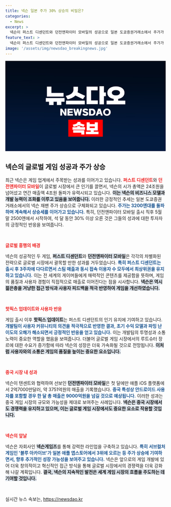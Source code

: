```yaml
---
title: 넥슨 일본 주가 30% 상승의 비밀은?
categories:
  - News
excerpt: >
  넥슨이 퍼스트 디센던트와 던전앤파이터 모바일의 성공으로 일본 도쿄증권거래소에서 주가가 급등, 시가총액이 24조원을 돌파했다. 두 게임의 흥행으로 연매출 4조원 돌파도 기대된다. 클릭해서 더 깊이 알아보세요!
feature_text: >
  넥슨이 퍼스트 디센던트와 던전앤파이터 모바일의 성공으로 일본 도쿄증권거래소에서 주가가 급등, 시가총액이 24조원을 돌파했다. 두 게임의 흥행으로 연매출 4조원 돌파도 기대된다. 클릭해서 더 깊이 알아보세요!
image: '/assets/img/newsdao_breakingnews.jpg'
---
```


<p><img src="/assets/img/newsdao_breakingnews.jpg" alt="ranknews 속보" /></p>

<h2 data-ke-size="size26">넥슨의 글로벌 게임 성공과 주가 상승</h2>

<p data-ke-size="size16">최근 넥슨은 게임 업계에서 주목받는 성과를 이어가고 있습니다. <b><span style="color: #ee2323;">퍼스트 디센던트</span></b>와 <b><span style="color: #ee2323;">던전앤파이터 모바일</span></b>이 글로벌 시장에서 큰 인기를 끌면서, 넥슨의 시가 총액은 24조원을 넘어섰고 연간 매출액 4조원 돌파가 유력시되고 있습니다. <b><span style="background-color: #21538527;">이는 넥슨의 비즈니스 모델과 개발 능력이 조화를 이루고 있음을 보여줍니다.</span></b>  이러한 긍정적인 추세는 일본 도쿄증권거래소에서의 넥슨 재팬 주가 상승으로 구체화되고 있습니다. <b><span style="color: #1a5490;">주가는 3200엔대를 돌파하며 계속해서 상승세를 이어가고 있습니다.</span></b> 특히, 던전앤파이터 모바일 출시 직후 5월 말 2500엔에서 시작하여, 석 달 동안 30% 이상 오른 것은 그들의 성과에 대한 투자자의 긍정적인 반응을 보여줍니다.</p>

<p data-ke-size="size16">&nbsp;</p>

<p><b><span style="color: #ee2323;">글로벌 흥행의 배경</span></b></p>

<p>넥슨의 성공적인 두 게임, <b><span style="background-color: #21538527;">퍼스트 디센던트</span></b>와 <b><span style="background-color: #21538527;">던전앤파이터 모바일</span></b>은 각각의 차별화된 전략으로 글로벌 시장에서 괄목할 만한 성과를 거두었습니다. <b><span style="color: #1a5490;">특히 퍼스트 디센던트는 출시 후 3주차에 다다르면서 스팀 매출과 동시 접속 이용자 수 모두에서 최상위권을 유지하고 있습니다.</span></b> 이는 전 세계의 게이머들에게 매력적인 콘텐츠를 제공함을 뜻하며, 게임의 품질과 사용자 경험이 직접적으로 매출로 이어진다는 점을 시사합니다. <b><span style="background-color: #21538527;">넥슨은 역시 젊은층을 겨냥한 접근 방식과 사용자 피드백을 적극 반영하여 게임을 개선하였습니다.</span></b></p>

<p data-ke-size="size16">&nbsp;</p>

<p><b><span style="color: #ee2323;">핫픽스 업데이트와 사용자 반응</span></b></p>

<p>게임 출시 이후 <b><span style="background-color: #21538527;">핫픽스 업데이트</span></b>는 퍼스트 디센던트의 인기 유지에 기여하고 있습니다. <b><span style="color: #1a5490;">개발팀이 사용자 커뮤니티의 의견을 적극적으로 반영한 결과, 초기 수익 모델과 파밍 난이도의 오해가 해소되면서 긍정적인 반응을 얻고 있습니다.</span></b> 이는 개발팀의 투명성과 소통 노력이 중요한 역할을 했음을 보여줍니다. 더불어 글로벌 게임 시장에서의 루트슈터 장르에 대한 수요가 증가함에 따라 넥슨의 성장은 더욱 가속화될 것으로 전망됩니다. <b><span style="background-color: #21538527;">이처럼 사용자와의 소통은 게임의 품질을 높이는 중요한 요소입니다.</span></b></p>

<p data-ke-size="size16">&nbsp;</p>

<p><b><span style="color: #ee2323;">중국 시장 내 성과</span></b></p>

<p>넥슨이 텐센트와 협력하여 선보인 <b><span style="background-color: #21538527;">던전앤파이터 모바일</span></b>은 첫 달에만 애플 iOS 플랫폼에서 2억7000만달러, 약 3751억원의 매출을 기록했습니다. <b><span style="color: #1a5490;">중국 특성상 안드로이드 사용자를 포함할 경우 한 달 총 매출은 9000억원을 넘길 것으로 예상됩니다.</span></b> 이러한 성과는 중국 게임 시장의 규모와 가능성을 제대로 보여주는 사례입니다. <b><span style="background-color: #21538527;">넥슨은 중국 시장에서도 경쟁력을 유지하고 있으며, 이는 글로벌 게임 시장에서도 중요한 요소로 작용할 것입니다.</span></b></p>

<p data-ke-size="size16">&nbsp;</p>

<p><b><span style="color: #ee2323;">넥슨의 앞날</span></b></p>

<p>넥슨은 자회사인 <b><span style="background-color: #21538527;">넥슨게임즈</span></b>를 통해 강력한 라인업을 구축하고 있습니다. <b><span style="color: #1a5490;">특히 서브컬처 게임인 '블루 아카이브'가 일본 애플 앱스토어에서 3위에 오르는 등 주가 상승에 기여하면서, 향후 추가적인 성장 가능성을 보여주고 있습니다.</span></b> 넥슨은 앞으로의 게임 개발에 있어 더욱 창의적이고 혁신적인 접근 방식을 통해 글로벌 시장에서의 경쟁력을 더욱 강화해 나갈 계획입니다. <b><span style="background-color: #21538527;">결국, 넥슨의 지속적인 발전은 세계 게임 시장의 흐름을 주도하는 데 기여할 것입니다.</span></b></p>

<p data-ke-size="size16">&nbsp;</p>
실시간 뉴스 속보는, <a href="https://newsdao.kr" rel="dofollow">https://newsdao.kr</a>


